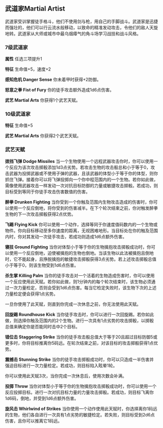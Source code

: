 ## 武道家Martial Artist

武道家受训掌握徒手格斗，他们不使用剑与枪，用自己的手脚战斗。武道家是迅捷而强壮的，他们可以行云流水般移动，以致命的精准发动攻击，令他们的敌人天旋地转。武道家从大师或城市中最乌烟瘴气的角斗场学习战技和战斗风格。

### 7级武道家

**属性** 任选三项提升1

**特征** 生命值+5，速度+2

**感知危机 Danger Sense** 你未着甲时获得+2防御。

**怒意之拳 Fist of Fury** 你的徒手攻击额外造成1d6点伤害。

**武艺 Martial Arts** 你获得1个武艺天赋。

### 10级武道家

**特征** 生命值+5

**武艺 Martial Arts** 你获得2个武艺天赋。

### 武艺天赋

**拨挡飞弹 Dodge Missiles**
当一个生物使用一个远程武器攻击你时，你可以使用一个反应为该次攻击掷骰添加1d3点劣势。若攻击生物的攻击骰总和小于等于0，攻击武器为投掷武器或不使用子弹的武器，且该武器的体型小于等于你的体型，则你抓住飞弹。接着你可以将飞弹投掷向一个你中程范围内的一个生物。若你如此做，需像使用武器攻击一样发动一次对抗目标防御的力量或敏捷攻击掷骰。若成功，则目标受到等同于你徒手攻击伤害数值的伤害。

**醉拳 Drunken Fighting**
当你受到一个你触及范围内生物攻击造成的伤害时，你可以使用一个反应倒地，将你受到的伤害减半。在下个轮次结束之前，你对触发醉拳生物的下一次攻击掷骰获得2点优势。

**飞踢 Flying Kick**
你可以使用一个动作，选择等同于你速度值码数内的一个生物或物件。你向目标移动至多你速度的距离，无视困难地形。当目标处在你的触及范围内时，你对其发动一次徒手攻击，若成功则造成1d6点额外伤害。

**寝技 Ground Fighting**
当你对体型小于等于你的生物擒抱攻击掷骰成功时，你可以使用一个反应倒地，迫使被擒抱的生物也倒地。当该生物以此法被擒抱且倒地时，它不能起身，且挣脱擒抱的敏捷攻击掷骰获得3点劣势。若上述攻击掷骰总值小于等于0，则该生物受到1d6点伤害。

**杀生掌 Killing Palm**
当你的徒手攻击对一个活着的生物造成伤害时，你可以使用一个反应使用此天赋。若你如此做，则1分钟内的每个轮次结束时，该生物必须通过一次力量检定，否则会受到1d6点伤害。每当它检定失败时，该生物下次的上述力量检定便会获得1点劣势。

一旦你使用了此天赋，则直到你完成一次休息之前，你无法使用此天赋。

**回旋踢 Roundhouse Kick**
当你徒手攻击时，你可以进行一次回旋踢。若你如此做，则选择你触及范围内的2个生物。进行一次具有1点劣势的攻击掷骰，以掷骰总值来确定你是否能同时击中2个目标。

**错位击 Staggering Strike**
当你的徒手攻击骰总值大于等于20且超过目标防御5或更多时，你将目标推离你5码远。在轮次结束之前，对该目标的攻击掷骰获得1点优势。

**震撼击 Stunning Strike**
当你的徒手攻击掷骰成功时，你可以只造成一半伤害并强迫目标进行一次力量检定。若成功，则目标陷入眩晕1轮。

你可以使用此天赋3次，当你完成一次休息后，使用次数会补满。

**投掷 Throw**
当你对体型小于等于你的生物擒抱攻击掷骰成功时，你可以使用一个反应投掷目标。进行一次对抗目标力量的力量攻击掷骰。若成功，则目标飞离你1d6码，倒地，并受到1d6点额外伤害。

**旋风击 Whirlwind of Strikes**
当你使用一个动作使用此天赋时，你选择离你1码远的生物，他们各自进行一次具有1点劣势的敏捷检定。若失败，则目标受到2d6点伤害，且你可以推离它1码远。
